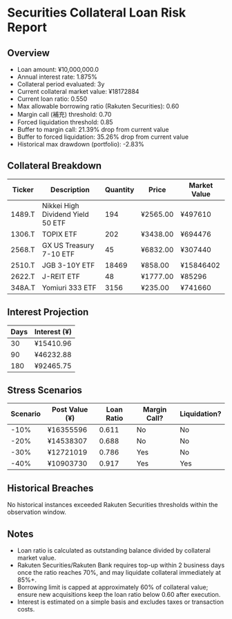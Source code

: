 # Securities Collateral Loan Risk Report

## Overview
- Loan amount: ¥10,000,000.0
- Annual interest rate: 1.875%
- Collateral period evaluated: 3y
- Current collateral market value: ¥18172884
- Current loan ratio: 0.550
- Max allowable borrowing ratio (Rakuten Securities): 0.60
- Margin call (補充) threshold: 0.70
- Forced liquidation threshold: 0.85
- Buffer to margin call: 21.39% drop from current value
- Buffer to forced liquidation: 35.26% drop from current value
- Historical max drawdown (portfolio): -2.83%

## Collateral Breakdown
| Ticker | Description | Quantity | Price | Market Value |
| --- | --- | --- | --- | --- |
| 1489.T | Nikkei High Dividend Yield 50 ETF | 194 | ¥2565.00 | ¥497610 |
| 1306.T | TOPIX ETF | 202 | ¥3438.00 | ¥694476 |
| 2568.T | GX US Treasury 7-10 ETF | 45 | ¥6832.00 | ¥307440 |
| 2510.T | JGB 3-10Y ETF | 18469 | ¥858.00 | ¥15846402 |
| 2622.T | J-REIT ETF | 48 | ¥1777.00 | ¥85296 |
| 348A.T | Yomiuri 333 ETF | 3156 | ¥235.00 | ¥741660 |

## Interest Projection
| Days | Interest (¥) |
| --- | --- |
| 30 | ¥15410.96 |
| 90 | ¥46232.88 |
| 180 | ¥92465.75 |

## Stress Scenarios
| Scenario | Post Value (¥) | Loan Ratio | Margin Call? | Liquidation? |
| --- | --- | --- | --- | --- |
| -10% | ¥16355596 | 0.611 | No | No |
| -20% | ¥14538307 | 0.688 | No | No |
| -30% | ¥12721019 | 0.786 | Yes | No |
| -40% | ¥10903730 | 0.917 | Yes | Yes |

## Historical Breaches
No historical instances exceeded Rakuten Securities thresholds within the observation window.
## Notes
- Loan ratio is calculated as outstanding balance divided by collateral market value.
- Rakuten Securities/Rakuten Bank requires top-up within 2 business days once the ratio reaches 70%, and may liquidate collateral immediately at 85%+.
- Borrowing limit is capped at approximately 60% of collateral value; ensure new acquisitions keep the loan ratio below 0.60 after execution.
- Interest is estimated on a simple basis and excludes taxes or transaction costs.
